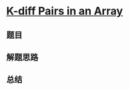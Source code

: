 # [K-diff Pairs in an Array](https://leetcode.com/problems/k-diff-pairs-in-an-array/)
## 题目


## 解题思路


## 总结


